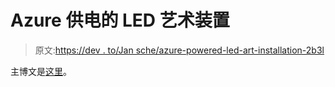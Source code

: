 # Azure 供电的 LED 艺术装置

> 原文:[https://dev . to/Jan sche/azure-powered-led-art-installation-2b3l](https://dev.to/jansche/azure-powered-led-art-installation-2b3l)

主博文是[这里](https://dev.to/azure/building-the-hardware-of-our-led-art-installation-for-festival-x-jsconf-eu-and-cssconf-eu-2j0o)。